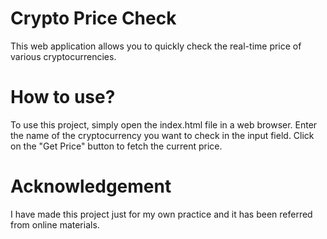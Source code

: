 # Crypto Price Check
This web application allows you to quickly check the real-time price of various cryptocurrencies.
# How to use?
To use this project, simply open the index.html file in a web browser. Enter the name of the cryptocurrency you want to check in the input field. Click on the "Get Price" button to fetch the current price.
# Acknowledgement
I have made this project just for my own practice and it has been referred from online materials.
